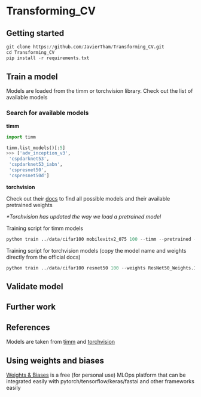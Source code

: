 # Transforming_CV

## Getting started 

```python
git clone https://github.com/JavierTham/Transforming_CV.git
cd Transforming_CV
pip install -r requirements.txt 
```

## Train a model
Models are loaded from the timm or torchvision library. Check out the list of available models

### Search for available models

**timm**

```python
import timm 

timm.list_models()[:5]
>>> ['adv_inception_v3',
 'cspdarknet53',
 'cspdarknet53_iabn',
 'cspresnet50',
 'cspresnet50d']
```

**torchvision**

Check out their [docs](https://pytorch.org/vision/0.13/models.html) to find all possible models and their available pretrained weights

_*Torchvision has updated the way we load a pretrained model_


Training script for timm models
```python
python train ../data/cifar100 mobilevitv2_075 100 --timm --pretrained --epochs 20 --workers 4 --pin-mem
```

Training script for torchvision models (copy the model name and weights directly from the official docs)
```python
python train ../data/cifar100 resnet50 100 --weights ResNet50_Weights.IMAGENET1K_V1 --lr 0.0001 --workers 4 --pin-mem
```

## Validate model

## Further work


## References
Models are taken from [timm](https://github.com/rwightman/pytorch-image-models) and [torchvision](https://github.com/pytorch/vision)

## Using weights and biases
[Weights & Biases](https://wandb.ai/site) is a free (for personal use) MLOps platform that can be integrated easily with pytorch/tensorflow/keras/fastai and other frameworks easily
